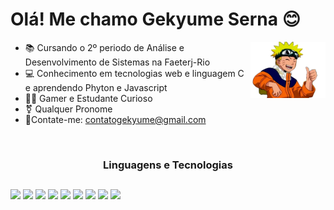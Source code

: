 # Olá! Me chamo Gekyume Serna 😊


<ul>
  <img align="right" width="25%;" src="image/imagem_2023-10-07_122434067-removebg-preview.png">
  <li>📚 Cursando o 2º periodo de Análise e Desenvolvimento de Sistemas na Faeterj-Rio</li>
  <li>💻 Conhecimento em tecnologias web e linguagem C e aprendendo Phyton e Javascript</li>
  <li>🐱‍💻 Gamer e Estudante Curioso</li>
  <li>⚧️ Qualquer Pronome</li>
  <li>📨Contate-me: <a href="mailto:contatogekyume@gmail.com">contatogekyume@gmail.com</a> </li>
</ul>

<br>

<h3 align = "center">Linguagens e Tecnologias</h3>

##
<div style= "display: inline-block" align = "center">
  <img width="64px" src="https://cdn.jsdelivr.net/gh/devicons/devicon/icons/html5/html5-original.svg"/>
  <img width="64px" src="https://cdn.jsdelivr.net/gh/devicons/devicon/icons/css3/css3-original.svg" />
  <img width="64px" src="https://cdn.jsdelivr.net/gh/devicons/devicon/icons/javascript/javascript-original.svg" />
  <img width="64px" src="https://cdn.jsdelivr.net/gh/devicons/devicon/icons/vuejs/vuejs-original.svg" />
  <img width="72px" src="https://cdn.jsdelivr.net/gh/devicons/devicon/icons/bootstrap/bootstrap-original.svg" />
  <img width="64px" src="https://cdn.jsdelivr.net/gh/devicons/devicon/icons/python/python-original.svg" />
  <img width="64px" src="https://cdn.jsdelivr.net/gh/devicons/devicon/icons/c/c-original.svg"/>
  <img width="72px" src="https://cdn.jsdelivr.net/gh/devicons/devicon/icons/php/php-original.svg"/>
  <img width="72px" src="https://cdn.jsdelivr.net/gh/devicons/devicon/icons/mysql/mysql-original-wordmark.svg" />
</div>
  
